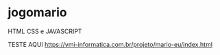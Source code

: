 # jogomario

HTML CSS e JAVASCRIPT

TESTE AQUI 
https://vmi-informatica.com.br/projeto/mario-eu/index.html
